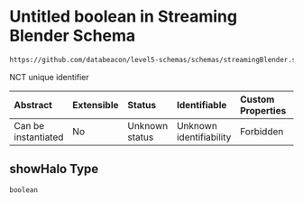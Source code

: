 # Untitled boolean in Streaming Blender Schema

```txt
https://github.com/databeacon/level5-schemas/schemas/streamingBlender.schema.json#/properties/nct/properties/showHalo
```

NCT unique identifier

| Abstract            | Extensible | Status         | Identifiable            | Custom Properties | Additional Properties | Access Restrictions | Defined In                                                                                      |
| :------------------ | :--------- | :------------- | :---------------------- | :---------------- | :-------------------- | :------------------ | :---------------------------------------------------------------------------------------------- |
| Can be instantiated | No         | Unknown status | Unknown identifiability | Forbidden         | Allowed               | none                | [streamingBlender.schema.json\*](../../out/streamingBlender.schema.json "open original schema") |

## showHalo Type

`boolean`
